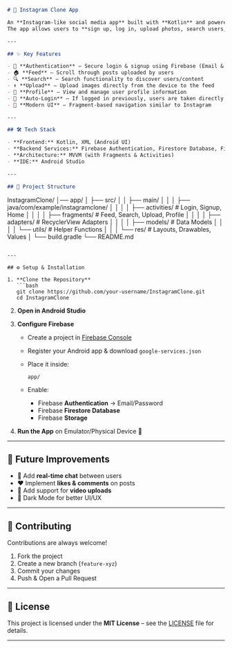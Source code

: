 ```markdown
# 📸 Instagram Clone App  

An **Instagram-like social media app** built with **Kotlin** and powered by **Firebase** services.  
The app allows users to **sign up, log in, upload photos, search users, view feeds, and manage their profile**.  

---

## ✨ Key Features  

- 🔐 **Authentication** – Secure login & signup using Firebase (Email & Password)  
- 🏠 **Feed** – Scroll through posts uploaded by users  
- 🔍 **Search** – Search functionality to discover users/content  
- ⬆️ **Upload** – Upload images directly from the device to the feed  
- 👤 **Profile** – View and manage user profile information  
- 🔄 **Auto-Login** – If logged in previously, users are taken directly to **Home**  
- 📱 **Modern UI** – Fragment-based navigation similar to Instagram  

---

## 🛠️ Tech Stack  

- **Frontend:** Kotlin, XML (Android UI)  
- **Backend Services:** Firebase Authentication, Firestore Database, Firebase Storage  
- **Architecture:** MVVM (with Fragments & Activities)  
- **IDE:** Android Studio  

---

## 📂 Project Structure  

```

InstagramClone/
│── app/
│   ├── src/
│   │   ├── main/
│   │   │   ├── java/com/example/instagramclone/
│   │   │   │   ├── activities/      # Login, Signup, Home
│   │   │   │   ├── fragments/       # Feed, Search, Upload, Profile
│   │   │   │   ├── adapters/        # RecyclerView Adapters
│   │   │   │   ├── models/          # Data Models
│   │   │   │   └── utils/           # Helper Functions
│   │   │   └── res/                 # Layouts, Drawables, Values
│   └── build.gradle
└── README.md

````

---

## ⚙️ Setup & Installation  

1. **Clone the Repository**  
   ```bash
   git clone https://github.com/your-username/InstagramClone.git
   cd InstagramClone
````

2. **Open in Android Studio**

3. **Configure Firebase**

   * Create a project in [Firebase Console](https://console.firebase.google.com/)
   * Register your Android app & download `google-services.json`
   * Place it inside:

     ```
     app/
     ```
   * Enable:

     * Firebase **Authentication** → Email/Password
     * Firebase **Firestore Database**
     * Firebase **Storage**

4. **Run the App** on Emulator/Physical Device 🚀

---

## 🔮 Future Improvements

* 💬 Add **real-time chat** between users
* ❤️ Implement **likes & comments** on posts
* 🎥 Add support for **video uploads**
* 🌙 Dark Mode for better UI/UX

---

## 🤝 Contributing

Contributions are always welcome!

1. Fork the project
2. Create a new branch (`feature-xyz`)
3. Commit your changes
4. Push & Open a Pull Request

---

## 📜 License

This project is licensed under the **MIT License** – see the [LICENSE](LICENSE) file for details.

---

```
